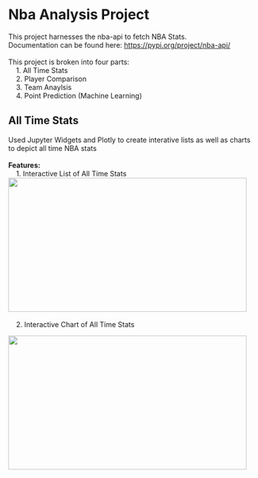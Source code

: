 # Nba Analysis Project
This project harnesses the nba-api to fetch NBA Stats.<br/>
Documentation can be found here: https://pypi.org/project/nba-api/<br/>
<br/>This project is broken into four parts:<br/>
       &nbsp;&nbsp;&nbsp;  1. All Time Stats<br/>
       &nbsp;&nbsp;&nbsp;  2. Player Comparison<br/>
       &nbsp;&nbsp;&nbsp;  3. Team Anaylsis<br/>
       &nbsp;&nbsp;&nbsp;  4. Point Prediction (Machine Learning)<br/>
## All Time Stats
Used Jupyter Widgets and Plotly to create interative lists as well as charts to depict all time NBA stats <br/>
<br/>**Features:**<br/>
 &nbsp;&nbsp;&nbsp; 1. Interactive List of All Time Stats <br/>
<img src="https://media.giphy.com/media/XE78Hl1uaCFbL8Pl9t/giphy.gif" width="480" height="270"/><br/>
<br/>
 &nbsp;&nbsp;&nbsp; 2. Interactive Chart of All Time Stats <br/>
 
 <img src="https://media.giphy.com/media/QDQido5dtQ8XWxBdpT/giphy.gif" width="480" height="270"/><br/>


